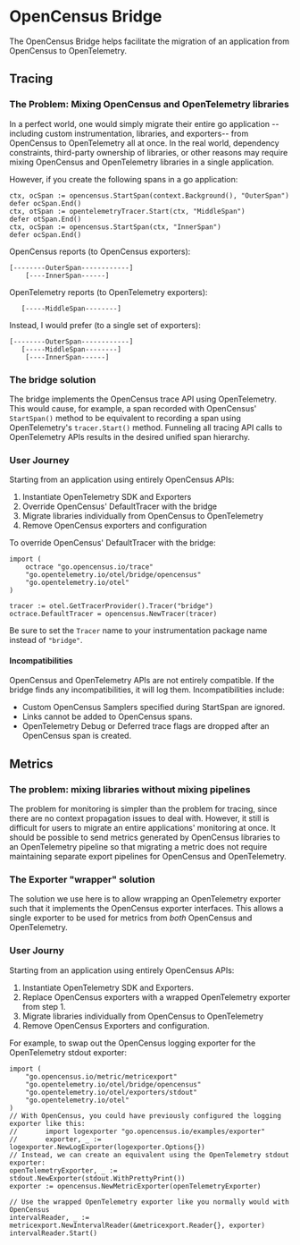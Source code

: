 # OpenCensus Bridge

The OpenCensus Bridge helps facilitate the migration of an application from OpenCensus to OpenTelemetry.

## Tracing

### The Problem: Mixing OpenCensus and OpenTelemetry libraries

In a perfect world, one would simply migrate their entire go application --including custom instrumentation, libraries, and exporters-- from OpenCensus to OpenTelemetry all at once.  In the real world, dependency constraints, third-party ownership of libraries, or other reasons may require mixing OpenCensus and OpenTelemetry libraries in a single application.

However, if you create the following spans in a go application:

```golang
ctx, ocSpan := opencensus.StartSpan(context.Background(), "OuterSpan")
defer ocSpan.End()
ctx, otSpan := opentelemetryTracer.Start(ctx, "MiddleSpan")
defer otSpan.End()
ctx, ocSpan := opencensus.StartSpan(ctx, "InnerSpan")
defer ocSpan.End()
```

OpenCensus reports (to OpenCensus exporters):

```
[--------OuterSpan------------]
    [----InnerSpan------]
```

OpenTelemetry reports (to OpenTelemetry exporters):

```
   [-----MiddleSpan--------]
```

Instead, I would prefer (to a single set of exporters):

```
[--------OuterSpan------------]
   [-----MiddleSpan--------]
    [----InnerSpan------]
```

### The bridge solution

The bridge implements the OpenCensus trace API using OpenTelemetry.  This would cause, for example, a span recorded with OpenCensus' `StartSpan()` method to be equivalent to recording a span using OpenTelemetry's `tracer.Start()` method.  Funneling all tracing API calls to OpenTelemetry APIs results in the desired unified span hierarchy.

### User Journey

Starting from an application using entirely OpenCensus APIs:

1. Instantiate OpenTelemetry SDK and Exporters
2. Override OpenCensus' DefaultTracer with the bridge
3. Migrate libraries individually from OpenCensus to OpenTelemetry
4. Remove OpenCensus exporters and configuration

To override OpenCensus' DefaultTracer with the bridge:
```golang
import (
    octrace "go.opencensus.io/trace"
    "go.opentelemetry.io/otel/bridge/opencensus"
    "go.opentelemetry.io/otel"
)

tracer := otel.GetTracerProvider().Tracer("bridge")
octrace.DefaultTracer = opencensus.NewTracer(tracer)
```

Be sure to set the `Tracer` name to your instrumentation package name instead of `"bridge"`.

#### Incompatibilities

OpenCensus and OpenTelemetry APIs are not entirely compatible.  If the bridge finds any incompatibilities, it will log them.  Incompatibilities include:

* Custom OpenCensus Samplers specified during StartSpan are ignored.
* Links cannot be added to OpenCensus spans.
* OpenTelemetry Debug or Deferred trace flags are dropped after an OpenCensus span is created.

## Metrics

### The problem: mixing libraries without mixing pipelines

The problem for monitoring is simpler than the problem for tracing, since there
are no context propagation issues to deal with. However, it still is difficult
for users to migrate an entire applications' monitoring at once. It
should be possible to send metrics generated by OpenCensus libraries to an 
OpenTelemetry pipeline so that migrating a metric does not require maintaining
separate export pipelines for OpenCensus and OpenTelemetry.

### The Exporter "wrapper" solution

The solution we use here is to allow wrapping an OpenTelemetry exporter such
that it implements the OpenCensus exporter interfaces. This allows a single
exporter to be used for metrics from *both* OpenCensus and OpenTelemetry.

### User Journy

Starting from an application using entirely OpenCensus APIs:

1. Instantiate OpenTelemetry SDK and Exporters.
2. Replace OpenCensus exporters with a wrapped OpenTelemetry exporter from step 1.
3. Migrate libraries individually from OpenCensus to OpenTelemetry
4. Remove OpenCensus Exporters and configuration.

For example, to swap out the OpenCensus logging exporter for the OpenTelemetry stdout exporter:
```golang
import (
	"go.opencensus.io/metric/metricexport"
    "go.opentelemetry.io/otel/bridge/opencensus"
	"go.opentelemetry.io/otel/exporters/stdout" 
    "go.opentelemetry.io/otel"
)
// With OpenCensus, you could have previously configured the logging exporter like this:
//       import logexporter "go.opencensus.io/examples/exporter"
//       exporter, _ := logexporter.NewLogExporter(logexporter.Options{})
// Instead, we can create an equivalent using the OpenTelemetry stdout exporter:
openTelemetryExporter, _ := stdout.NewExporter(stdout.WithPrettyPrint())
exporter := opencensus.NewMetricExporter(openTelemetryExporter)

// Use the wrapped OpenTelemetry exporter like you normally would with OpenCensus
intervalReader, _ := metricexport.NewIntervalReader(&metricexport.Reader{}, exporter)
intervalReader.Start()
```
